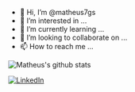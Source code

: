 - 👋 Hi, I’m @matheus7gs
- 👀 I’m interested in ...
- 🌱 I’m currently learning ...
- 💞️ I’m looking to collaborate on ...
- 📫 How to reach me ...

![Matheus's github stats](https://github-readme-stats.vercel.app/api?username=matheus7gs&show_icons=true&theme=dracula)

[![LinkedIn](https://img.shields.io/badge/-LinkedIn-0D0D0D?style=flat&labelColor=0D0D0D&logo=Linkedin&color=white)]()

